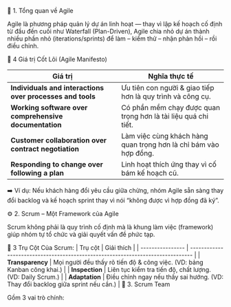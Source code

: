 🧭 1. Tổng quan về Agile

Agile là phương pháp quản lý dự án linh hoạt — thay vì lập kế hoạch cố định từ đầu đến cuối như Waterfall (Plan-Driven), Agile chia nhỏ dự án thành nhiều phần nhỏ (iterations/sprints) để làm – kiểm thử – nhận phản hồi – rồi điều chỉnh.


🔹 4 Giá trị Cốt Lõi (Agile Manifesto)

| Giá trị                                                   | Nghĩa thực tế                                                    |
| --------------------------------------------------------- | ---------------------------------------------------------------- |
| **Individuals and interactions over processes and tools** | Ưu tiên con người & giao tiếp hơn là quy trình và công cụ.       |
| **Working software over comprehensive documentation**     | Có phần mềm chạy được quan trọng hơn là tài liệu quá chi tiết.   |
| **Customer collaboration over contract negotiation**      | Làm việc cùng khách hàng quan trọng hơn là chỉ bám vào hợp đồng. |
| **Responding to change over following a plan**            | Linh hoạt thích ứng thay vì cố bám kế hoạch cũ.                  |
➡️ Ví dụ: Nếu khách hàng đổi yêu cầu giữa chừng, nhóm Agile sẵn sàng thay đổi backlog và kế hoạch sprint thay vì nói “không được vì hợp đồng đã ký”.

⚙️ 2. Scrum – Một Framework của Agile

Scrum không phải là quy trình cố định mà là khung làm việc (framework) giúp nhóm tự tổ chức và giải quyết vấn đề phức tạp.

🔸 3 Trụ Cột Của Scrum:
| Trụ cột          | Giải thích                                                                      |
| ---------------- | ------------------------------------------------------------------------------- |
| **Transparency** | Mọi người đều thấy rõ tiến độ & công việc. (VD: bảng Kanban công khai.)         |
| **Inspection**   | Liên tục kiểm tra tiến độ, chất lượng. (VD: Daily Scrum.)                       |
| **Adaptation**   | Điều chỉnh ngay nếu thấy sai hướng. (VD: Thay đổi backlog giữa sprint nếu cần.) |
👥 3. Scrum Team

Gồm 3 vai trò chính:
